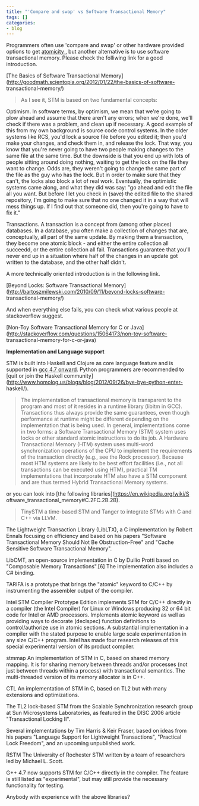```yaml
---
title: "'Compare and swap' vs Software Transactional Memory"
tags: []
categories:
- blog
---
```

Programmers often use 'compare and swap' or other hardware provided options to
get [atomicity ](https://en.wikipedia.org/wiki/Linearizability), but another
alternative is to use software transactional memory. Please check the
folliwing link for a good introduction.
<!--more-->

[The Basics of Software Transactional
Memory](http://goodmath.scientopia.org/2012/01/22/the-basics-of-software-
transactional-memory/)

> As I see it, STM is based on two fundamental concepts:

Optimism. In software terms, by optimism, we mean that we're going to plow
ahead and assume that there aren't any errors; when we're done, we'll check if
there was a problem, and clean up if necessary. A good example of this from my
own background is source code control systems. In the older systems like RCS,
you'd lock a source file before you edited it; then you'd make your changes,
and check them in, and release the lock. That way, you know that you're never
going to have two people making changes to the same file at the same time. But
the downside is that you end up with lots of people sitting around doing
nothing, waiting to get the lock on the file they want to change. Odds are,
they weren't going to change the same part of the file as the guy who has the
lock. But in order to make sure that they can't, the locks also block a lot of
real work. Eventually, the optimistic systems came along, and what they did
was say: "go ahead and edit the file all you want. But before I let you check
in (save) the edited file to the shared repository, I'm going to make sure
that no one changed it in a way that will mess things up. If I find out that
someone did, then you're going to have to fix it."

Transactions. A transaction is a concept from (among other places) databases.
In a database, you often make a collection of changes that are, conceptually,
all part of the same update. By making them a transaction, they become one
atomic block - and either the entire collection all succeedd, or the entire
collection all fail. Transactions guarantee that you'll never end up in a
situation where half of the changes in an update got written to the database,
and the other half didn't.

A more technically oriented introduction is in the following link.

[Beyond Locks: Software Transactional
Memory](http://bartoszmilewski.com/2010/09/11/beyond-locks-software-
transactional-memory/)

And when everything else fails, you can check what various people at
stackoverflow suggest.

[Non-Toy Software Transactional Memory for C or
Java](http://stackoverflow.com/questions/15064173/non-toy-software-
transactional-memory-for-c-or-java)

**Implementation and Language support**

STM is built into Haskell and Clojure as core language feature and is
supported in [gcc 4.7 onward](https://gcc.gnu.org/wiki/TransactionalMemory).
Python programmers are recommended to [quit or join the Haskell
community](http://www.homolog.us/blogs/blog/2012/09/26/bye-bye-python-enter-
haskell/).

> The implementation of transactional memory is transparent to the program and
most of it resides in a runtime library (libitm in GCC). Transactions thus
always provide the same guarantees, even though performance at runtime might
be different depending on the implementation that is being used. In general,
implementations come in two forms: a Software Transactional Memory (STM)
system uses locks or other standard atomic instructions to do its job. A
Hardware Transactional Memory (HTM) system uses multi-word synchronization
operations of the CPU to implement the requirements of the transaction
directly (e.g., see the Rock processor). Because most HTM systems are likely
to be best effort facilities (i.e., not all transactions can be executed using
HTM), practical TM implementations that incorporate HTM also have a STM
component and are thus termed Hybrid Transactional Memory systems.

or you can look into [the following libraries](https://en.wikipedia.org/wiki/S
oftware_transactional_memory#C.2FC.2B.2B).

> TinySTM a time-based STM and Tanger to integrate STMs with C and C++ via
LLVM.

The Lightweight Transaction Library (LibLTX), a C implementation by Robert
Ennals focusing on efficiency and based on his papers "Software Transactional
Memory Should Not Be Obstruction-Free" and "Cache Sensitive Software
Transactional Memory".

LibCMT, an open-source implementation in C by Duilio Protti based on
"Composable Memory Transactions".[6] The implementation also includes a C#
binding.

TARIFA is a prototype that brings the "atomic" keyword to C/C++ by
instrumenting the assembler output of the compiler.

Intel STM Compiler Prototype Edition implements STM for C/C++ directly in a
compiler (the Intel Compiler) for Linux or Windows producing 32 or 64 bit code
for Intel or AMD processors. Implements atomic keyword as well as providing
ways to decorate (declspec) function definitions to control/authorize use in
atomic sections. A substantial implementation in a compiler with the stated
purpose to enable large scale experimentation in any size C/C++ program. Intel
has made four research releases of this special experimental version of its
product compiler.

stmmap An implementation of STM in C, based on shared memory mapping. It is
for sharing memory between threads and/or processes (not just between threads
within a process) with transactional semantics. The multi-threaded version of
its memory allocator is in C++.

CTL An implementation of STM in C, based on TL2 but with many extensions and
optimizations.

The TL2 lock-based STM from the Scalable Synchronization research group at Sun
Microsystems Laboratories, as featured in the DISC 2006 article "Transactional
Locking II".

Several implementations by Tim Harris & Keir Fraser, based on ideas from his
papers "Language Support for Lightweight Transactions", "Practical Lock
Freedom", and an upcoming unpublished work.

RSTM The University of Rochester STM written by a team of researchers led by
Michael L. Scott.

G++ 4.7 now supports STM for C/C++ directly in the compiler. The feature is
still listed as "experimental", but may still provide the necessary
functionality for testing.

Anybody with experience with the above libraries?

